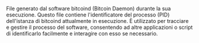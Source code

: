 File generato dal software bitcoind (Bitcoin Daemon) durante la sua esecuzione. Questo file contiene l'identificatore del processo (PID) dell'istanza di bitcoind attualmente in esecuzione. È utilizzato per tracciare e gestire il processo del software, consentendo ad altre applicazioni o script di identificarlo facilmente e interagire con esso se necessario.
